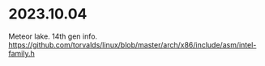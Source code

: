 # 2023.10.04

Meteor lake. 14th gen info. 
https://github.com/torvalds/linux/blob/master/arch/x86/include/asm/intel-family.h

